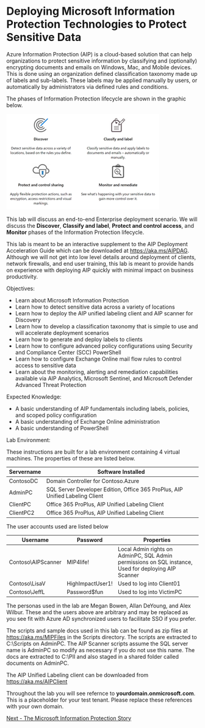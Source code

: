 # Deploying Microsoft Information Protection Technologies to Protect Sensitive Data

Azure Information Protection (AIP) is a cloud-based solution that can help organizations to protect sensitive information by classifying and (optionally) encrypting documents and emails on Windows, Mac, and Mobile devices. This is done using an organization defined classification taxonomy made up of labels and sub-labels. These labels may be applied manually by users, or automatically by administrators via defined rules and conditions.

The phases of Information Protection lifecycle are shown in the graphic below.  

![Phases.png](./media/Phases.png) 

This lab will discuss an end-to-end Enterprise deployment scenario. We will discuss the **Discover**, **Classify and label**, **Protect and control access**, and **Monitor** phases of the Information Protection lifecycle. 

This lab is meant to be an interactive supplement to the AIP Deployment Acceleration Guide which can be downloaded at <copy>https://aka.ms/AIPDAG</copy>.  Although we will not get into low level details around deployment of clients, network firewalls, and end user training, this lab is meant to provide hands on experience with deploying AIP quickly with minimal impact on business productivity.

Objectives:

 - Learn about Microsoft Information Protection
 - Learn how to detect sensitive data across a variety of locations
 - Learn how to deploy the AIP unified labeling client and AIP scanner for Discovery
 - Learn how to develop a classification taxonomy that is simple to use and will accelerate deployment scenarios
 - Learn how to generate and deploy labels to clients 
 - Learn how to configure advanced policy configurations using Security and Compliance Center (SCC) PowerShell
 - Learn how to configure Exchange Online mail flow rules to control access to sensitive data
 - Learn about the monitoring, alerting and remediation capabilities available via AIP Analytics, Microsoft Sentinel, and Microsoft Defender Advanced Threat Protection

Expected Knowledge:

 - A basic understanding of AIP fundamentals including labels, policies, and scoped policy configuration
 - A basic understanding of Exchange Online administration
 - A basic understanding of PowerShell

Lab Environment:

These instructions are built for a lab environment containing 4 virtual machines.  The properties of these are listed below.

Servername | Software Installed
-|-
ContosoDC | Domain Controller for Contoso.Azure
AdminPC | SQL Server Developer Edition, Office 365 ProPlus, AIP Unified Labeling Client
ClientPC | Office 365 ProPlus, AIP Unified Labeling Client
ClientPC2 | Office 365 ProPlus, AIP Unified Labeling Client

The user accounts used are listed below

Username|Password|Properties
-|-|-
Contoso\AIPScanner|MIP4life!|Local Admin rights on AdminPC, SQL Admin permissions on SQL instance, Used for deploying AIP Scanner
Contoso\LisaV|HighImpactUser1!|Used to log into Client01
Contoso\JeffL|Password$fun|Used to log into VictimPC

The personas used in the lab are Megan Bowen, Allan DeYoung, and Alex Wilbur.  These and the users above are arbitrary and may be replaced as you see fit with Azure AD synchronized users to facilitate SSO if you prefer.

The scripts and sample docs used in this lab can be found as zip files at https://aka.ms/MIPFiles in the Scripts directory.  The scripts are extracted to C:\Scripts on AdminPC. The AIP Scanner scripts assume the SQL server name is AdminPC so modify as necessary if you do not use this name.  The docs are extracted to C:\PII and also staged in a shared folder called documents on AdminPC.

The AIP Unified Labeling client can be downloaded from https://aka.ms/AIPClient

Throughout the lab you will see refernce to **yourdomain.onmicrosoft.com**. This is a placeholder for your test tenant.  Please replace these references with your own domain.

[Next - The Microsoft Information Protection Story](1.MIP.md)
